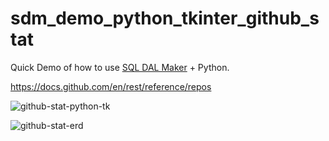 # sdm_demo_python_tkinter_github_stat
Quick Demo of how to use [SQL DAL Maker](https://github.com/panedrone/sqldalmaker) + Python.

https://docs.github.com/en/rest/reference/repos

![github-stat-python-tk](github-stat-python-tk.png)

![github-stat-erd](github-stat-erd.png)
